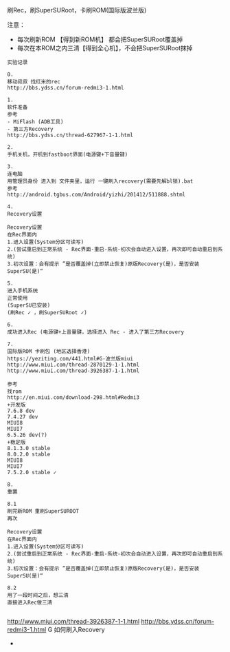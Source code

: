 
刷Rec，刷SuperSURoot，卡刷ROM(国际版波兰版)

注意：
- 每次刷新ROM 【得到新ROM机】 都会把SuperSURoot覆盖掉
- 每次在本ROM之内三清【得到全心机】，不会把SuperSURoot抹掉

```
实验记录

0.
移动叔叔 找红米的rec
http://bbs.ydss.cn/forum-redmi3-1.html

1.
软件准备
参考
- MiFlash (ADB工具)
- 第三方Recovery
http://bbs.ydss.cn/thread-627967-1-1.html

2.
手机关机，开机到fastboot界面(电源键+下音量键)

3.
连电脑
用管理员身份 进入到 文件夹里，运行 一键刷入recovery(需要先解bl锁).bat
参考
http://android.tgbus.com/Android/yizhi/201412/511888.shtml

4.
Recovery设置

Recovery设置
在Rec界面内
1.进入设置(System分区可读写)
2.(尝试重启到正常系统 - Rec界面-重启-系统-初次会自动进入设置，再次即可自动重启到系统)
3.初次设置：会有提示 ”是否覆盖掉(立即禁止恢复)原版Recovery(是)，是否安装SuperSU(是)“

5.
进入手机系统
正常使用
(SuperSU已安装)
(刷Rec ✓ ，刷SuperSURoot ✓)

6.
成功进入Rec (电源键+上音量键，选择进入 Rec - 进入了第三方Recovery

7.
国际版ROM 卡刷包 (地区选择香港)
https://yeziting.com/441.html#G-波兰版miui
http://www.miui.com/thread-2870129-1-1.html
http://www.miui.com/thread-3926387-1-1.html

参考
找rom
http://en.miui.com/download-298.html#Redmi3
+开发版
7.6.8 dev
7.4.27 dev
MIUI8
MIUI7
6.5.26 dev(?)
+稳定版
8.1.3.0 stable
8.0.2.0 stable
MIUI8
MIUI7
7.5.2.0 stable ✓

8.
重置

8.1
刷完新ROM 重刷SuperSUROOT
再次

Recovery设置
在Rec界面内
1.进入设置(System分区可读写)
2.(尝试重启到正常系统 - Rec界面-重启-系统-初次会自动进入设置，再次即可自动重启到系统)
3.初次设置：会有提示 ”是否覆盖掉(立即禁止恢复)原版Recovery(是)，是否安装SuperSU(是)“

8.2
用了一段时间之后，想三清
直接进入Rec做三清


```


http://www.miui.com/thread-3926387-1-1.html
http://bbs.ydss.cn/forum-redmi3-1.html
G 如何刷入Recovery

-


